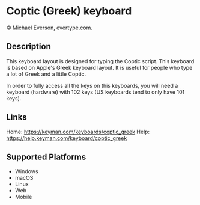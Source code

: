Coptic (Greek) keyboard
========================

© Michael Everson, evertype.com.

Description
-----------
This keyboard layout is designed for typing the Coptic
script. This keyboard is based on Apple's Greek keyboard 
layout. It is useful for people who type a lot of Greek 
and a little Coptic.

In order to fully access all the keys on this keyboards, 
you will need a keyboard (hardware) with 102 keys 
(US keyboards tend to only have 101 keys).

Links
-----
Home: https://keyman.com/keyboards/coptic_greek
Help:	https://help.keyman.com/keyboard/coptic_greek

Supported Platforms
-------------------
 * Windows
 * macOS
 * Linux
 * Web
 * Mobile


